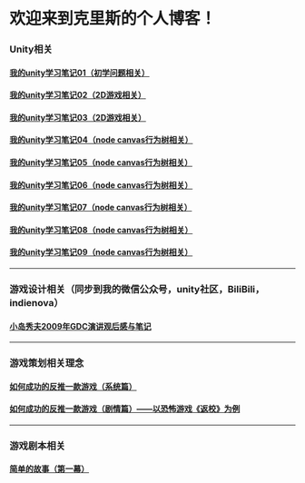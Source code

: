 # 欢迎来到克里斯的个人博客！
### Unity相关
#### [我的unity学习笔记01（初学问题相关）](https://github.com/Criss404/criss404.github.io/blob/master/_posts/2022-04-19-unity_learn01.md)
#### [我的unity学习笔记02（2D游戏相关）](https://github.com/Criss404/criss404.github.io/blob/master/_posts/2022-04-20-unity_learn02.md)
#### [我的unity学习笔记03（2D游戏相关）](https://github.com/Criss404/criss404.github.io/blob/master/_posts/2022-04-23-unity_learn03.md)
#### [我的unity学习笔记04（node canvas行为树相关）](https://github.com/Criss404/criss404.github.io/blob/master/_posts/2022-05-25-unity_learn04.md)
#### [我的unity学习笔记05（node canvas行为树相关）](https://github.com/Criss404/criss404.github.io/blob/master/_posts/2022-05-25-unity_learn05.md)
#### [我的unity学习笔记06（node canvas行为树相关）](https://github.com/Criss404/criss404.github.io/blob/master/_posts/2022-05-25-unity_learn06.md)
#### [我的unity学习笔记07（node canvas行为树相关）](https://github.com/Criss404/criss404.github.io/blob/master/_posts/2022-05-26-unity_learn07.md)
#### [我的unity学习笔记08（node canvas行为树相关）](https://github.com/Criss404/criss404.github.io/blob/master/_posts/2022-05-27-unity_learn08.md)
#### [我的unity学习笔记09（node canvas行为树相关）](https://github.com/Criss404/criss404.github.io/blob/master/_posts/2022-05-27-unity_learn09.md)
***
### 游戏设计相关（同步到我的微信公众号，unity社区，BiliBili，indienova）
#### [小岛秀夫2009年GDC演讲观后感与笔记]()
***
### 游戏策划相关理念
#### [如何成功的反推一款游戏（系统篇）](https://github.com/Criss404/criss404.github.io/blob/master/_posts/2022-05-30-game_reverse.md)
#### [如何成功的反推一款游戏（剧情篇）——以恐怖游戏《返校》为例]()
---
### 游戏剧本相关
#### [简单的故事（第一幕）](https://github.com/Criss404/criss404.github.io/blob/master/_posts/2022-05-31-game_play.md)
